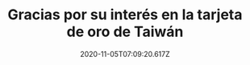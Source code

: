 ---
title: "Gracias por su interés en la tarjeta de oro de Taiwán"
summary: "Esperamos darle la bienvenida a nuestro sitio. Desafortunadamente, la página que ha solicitado actualmente solo está disponible en los siguientes idiomas:"
date: 2020-11-05T07:09:20.617Z
publishDate: 2020-11-05T07:09:20.617Z
draft: false
topic: 
cover_image: 
cover_image_alt:
media_image:
media_image_alt:
tags:
categories:
layout:
---